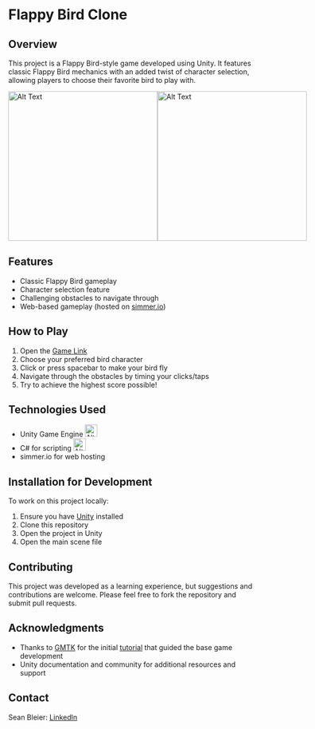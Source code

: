# Flappy Bird Clone

## Overview
This project is a Flappy Bird-style game developed using Unity. It features classic Flappy Bird mechanics with an added twist of character selection, allowing players to choose their favorite bird to play with.
<br>
<div style="display: flex; justify-content: space-around;">
  <img src="https://github.com/user-attachments/assets/4d4293da-5e29-4548-a99a-b48eb585d895" alt="Alt Text" width="300">
  <img src="https://github.com/user-attachments/assets/1fd8eff0-bf70-47c4-bd3c-34a630ebfba1" alt="Alt Text" width="300">
</div>




## Features
- Classic Flappy Bird gameplay
- Character selection feature
- Challenging obstacles to navigate through
- Web-based gameplay (hosted on [simmer.io](https://simmer.io/))

## How to Play
1. Open the [Game Link](https://simmer.io/@seanb/flappy-bird) 
2. Choose your preferred bird character
3. Click or press spacebar to make your bird fly
4. Navigate through the obstacles by timing your clicks/taps
5. Try to achieve the highest score possible!

## Technologies Used
- Unity Game Engine   <img src="https://github.com/user-attachments/assets/dfa4b9cb-83cb-4f6d-8f10-e45606fe9faf" alt="Alt Text" width="25">
- C# for scripting   <img src="https://github.com/user-attachments/assets/1c94bd95-92f4-41bf-90c3-7024e9287697" alt="Alt Text" width="25">
- simmer.io for web hosting

## Installation for Development
To work on this project locally:
1. Ensure you have [Unity](https://unity.com/) installed
2. Clone this repository
3. Open the project in Unity
4. Open the main scene file

## Contributing
This project was developed as a learning experience, but suggestions and contributions are welcome. Please feel free to fork the repository and submit pull requests.

## Acknowledgments
- Thanks to [GMTK](https://www.youtube.com/@GMTK) for the initial [tutorial](https://www.youtube.com/watch?v=XtQMytORBmM&t=4s) that guided the base game development
- Unity documentation and community for additional resources and support


## Contact
Sean Bleier:
[LinkedIn](https://www.linkedin.com/in/seanbleier/) 



